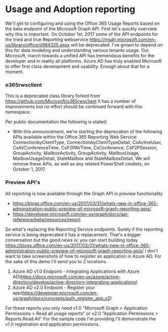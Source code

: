 ﻿# Usage and Adoption reporting

We'll get to configuring and using the Office 365 Usage Reports based on the beta endpoint of the Microsoft Graph API.   First let's quickly overview why this is important.  On October 1st, 2017 some of the API endpoints for the tried and true Reporting webservice https://msdn.microsoft.com/en-us/library/office/jj984325.aspx will be deprecated.   I've grown to depend on this for data modeling and understanding various tenants usage.     Our, Microsoft, march towards a unified API has tremendous benefits for the developer and in reality all platforms.  Azure AD has truly enabled Microsoft to offer first class development and usability.   Enough about that for a moment.  

### o365rwsclient
This is a deprecated class library forked from https://github.com/Microsoft/o365rwsclient 
It has a number of improvements but no effort should be continued forward with this namespace.   

Per public documentation the following is stated:
- With this announcement, we’re starting the deprecation of the following APIs available within the Office 365 Reporting Web Service: ConnectionbyClientType, ConnectionbyClientTypeDetail, CsActiveUser, CsAVConferenceTime, CsP2PAVTime, CsConference, CsP2PSession, GroupActivity, MailboxActivity, GroupActivity, MailboxUsage, MailboxUsageDetail, StaleMailbox and StaleMailboxDetail. We will remove these APIs, as well as any related PowerShell cmdlets, on October 1, 2017.

### Preview API's
All reporting is now available through the Graph API in preview functionality
- https://blogs.office.com/en-us/2017/03/31/whats-new-in-office-365-administration-public-preview-of-microsoft-graph-reporting-apis/
- https://developer.microsoft.com/en-us/graph/docs/api-reference/beta/resources/report



So what's replacing the Reporting Service endpoints.  Surely if the reporting service is being deprecated it has a replacement.  That's a bigger conversation but the good news is; you can start building today  https://blogs.office.com/en-us/2017/03/31/whats-new-in-office-365-administration-public-preview-of-microsoft-graph-reporting-apis/     I don't want to take screenshots of how to register an application in Azure AD.   For the sake of this demo I'll send you to 2 locations.

1. Azure AD v1.0 Endpoint - Integrating Applications with Azure AD(https://docs.microsoft.com/en-us/azure/active-directory/develop/active-directory-integrating-applications)
2. Azure AD v2.0 Endpoint - Register your app(https://developer.microsoft.com/en-us/graph/docs/concepts/auth_register_app_v2)

For these reports you only need v1.0 "Microsoft Graph > Application Permissions > Read all usage reports"  or v2.0 "Application Permissions > Reports.Read.All"    For the sample code I'm providing I'll demonstrate the v1.0 registration and application permissions.  


